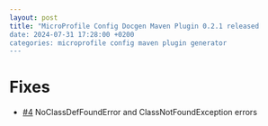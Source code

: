 ```yaml
---
layout: post
title: "MicroProfile Config Docgen Maven Plugin 0.2.1 released
date: 2024-07-31 17:28:00 +0200
categories: microprofile config maven plugin generator
---
```

# Fixes

* [#4](https://github.com/rmegyesi/microprofile-config-docgen-maven-plugin/issues/4) NoClassDefFoundError and ClassNotFoundException errors
